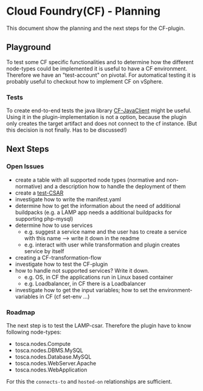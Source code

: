 # Cloud Foundry(CF) - Planning
This document show the planning and the next steps for the CF-plugin.

## Playground
To test some CF specific functionalities and to determine how the different node-types could be implemented it is useful to have a CF environment.
Therefore we have an "test-account" on pivotal.
For automatical testing it is probably useful to checkout how to implement CF on vSphere.

### Tests
To create end-to-end tests the java library [CF-JavaClient](https://github.com/cloudfoundry/cf-java-client) might be useful. Using it in the plugin-implementation is not a option, because the plugin only creates the target artifact and does not connect to the cf instance. (But this decision is not finally. Has to be discussed!)

## Next Steps

### Open Issues
- create a table with all supported node types (normative and non-normative) and a description how to handle the deployment of them
- create a [test-CSAR](https://github.com/StuPro-TOSCAna/TOSCAna/pull/211)
- investigate how to write the manifest.yaml
- determine how to get the information about the need of additional buildpacks (e.g. a LAMP app needs a additional buildpacks for supporting php-mysql)
- determine how to use services
  - e.g. suggest a service name and the user has to create a service with this name --> write it down in the readme
  - e.g. interact with user while transformation and plugin creates service by itself
- creating a CF-transformation-flow
- investigate how to test the CF-plugin
- how to handle not supported services? Write it down.
  - e.g. OS, in CF the applications run in Linux based container
  - e.g. Loadbalancer, in CF there is a Loadbalancer
- investigate how to get the input variables; how to set the environment-variables in CF (cf set-env ...)

### Roadmap
The next step is to test the LAMP-csar. Therefore the plugin have to know following node-types:
- tosca.nodes.Compute
- tosca.nodes.DBMS.MySQL
- tosca.nodes.Database.MySQL
- tosca.nodes.WebServer.Apache
- tosca.nodes.WebApplication

For this the `connects-to` and `hosted-on` relationships are sufficient.
